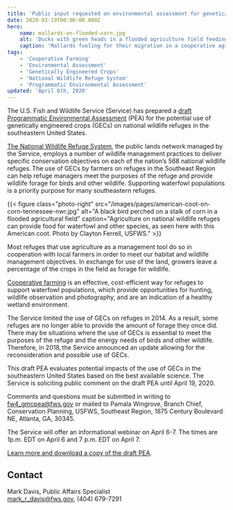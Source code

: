 ```yaml
---
title: 'Public input requested on environmental assessment for genetically engineered crops on national wildlife refuges in the Southeastern United States'
date: 2020-03-19T00:00:00.000Z
hero:
    name: mallards-on-flooded-corn.jpg
    alt: 'Ducks with green heads in a flooded agriculture field feeding on corn with thousands more ducks flying overhead.'
    caption: 'Mallards fueling for their migration in a cooperative agriculture field. Photo by USFWS.'
tags:
    - 'Cooperative Farming'
    - 'Environmental Assessment'
    - 'Genetically Engineered Crops'
    - 'National Wildlife Refuge System'
    - 'Programmatic Environmental Assessment'
updated: 'April 6th, 2020'
---
```


The U.S. Fish and Wildlife Service (Service) has prepared a [draft Programmatic Environmental Assessment](https://ecos.fws.gov/ServCat/Reference/Profile/115906) (PEA) for the potential use of genetically engineered crops (GECs) on national wildlife refuges in the southeastern United States.

[The National Wildlife Refuge System](https://www.fws.gov/refuges/), the public lands network managed by the Service, employs a number of wildlife management practices to deliver specific conservation objectives on each of the nation’s 568 national wildlife refuges. The use of GECs by farmers on refuges in the Southeast Region can help refuge managers meet the purposes of the refuge and provide wildlife forage for birds and other wildlife. Supporting waterfowl populations is a priority purpose for many southeastern refuges.

{{< figure class="photo-right" src="/images/pages/american-coot-on-corn-tennessee-nwr.jpg" alt="A black bird perched on a stalk of corn in a flooded agricultural field" caption="Agriculture on national wildlife refuges can provide food for waterfowl and other species, as seen here with this American coot. Photo by Clayton Ferrell, USFWS." >}}

Most refuges that use agriculture as a management tool do so in cooperation with local farmers in order to meet our habitat and wildlife management objectives. In exchange for use of the land, growers leave a percentage of the crops in the field as forage for wildlife.

[Cooperative farming](https://www.fws.gov/refuges/get-involved/landowners/cooperative-agriculture.html) is an effective, cost-efficient way for refuges to support waterfowl populations, which provide opportunities for hunting, wildlife observation and photography, and are an indication of a healthy wetland environment.

The Service limited the use of GECs on refuges in 2014. As a result, some refuges are no longer able to provide the amount of forage they once did. There may be situations where the use of GECs is essential to meet the purposes of the refuge and the energy needs of birds and other wildlife. Therefore, in 2018, the Service announced an update allowing for the reconsideration and possible use of GECs.

This draft PEA evaluates potential impacts of the use of GECs in the southeastern United States based on the best available science. The Service is soliciting public comment on the draft PEA until April 19, 2020.

Comments and questions must be submitted in writing to [fw4_gmcpea@fws.gov](mailto:fw4_gmcpea@fws.gov) or mailed to Pamala Wingrove, Branch Chief, Conservation Planning, USFWS, Southeast Region, 1875 Century Boulevard NE, Atlanta, GA, 30345.

The Service will offer an informational webinar on April 6-7. The times are 1p.m. EDT on April 6 and 7 p.m. EDT on April 7.

[Learn more and download a copy of the draft PEA](https://sites.google.com/site/fwsregion4gmcpeis/home).

## Contact

Mark Davis, Public Affairs Specialist  
[mark_r_davis@fws.gov](mailto:mark_r_davis@fws.gov), (404) 679-7291